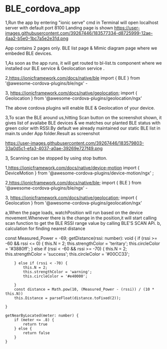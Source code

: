 # BLE_cordova_app
<!-- BLE Scanning and Navigating App -->
<!-- The below are the steps to run & develope APK file  -->
1,Run the app by entering "ionic serve" cmd in Terminal will open localhost server with default port 8100 Landing page is shown https://user-images.githubusercontent.com/39267446/183577334-d8725999-12ae-4aa2-b5e0-1bc7a5e2e31d.png


<!-- Technical Flow -->
App contains 2 pages only.
BLE list page & Mimic diagram page where we embeded BLE devices.
<!-- BLE list page -->

1,As soon as the app runs, it will get routed to bl-list.ts component where we installed our BLE service & Geolocation service .

2,https://ionicframework.com/docs/native/ble 
import { BLE } from '@awesome-cordova-plugins/ble/ngx'  -

3,  https://ionicframework.com/docs/native/geolocation; 
import { Geolocation } from '@awesome-cordova-plugins/geolocation/ngx'


The above cordova plugins will enable BLE & Geolocation of your device.

3,To scan the BLE around us,hitting Scan button on the screenshot shown, it gives list of availabe BLE devices & we matches our planted BLE status with green color with RSSI.By default we already maintained our static BLE list in main.ts under App folder.Result as screenshot

https://user-images.githubusercontent.com/39267446/183579803-33a0d5c1-efa3-4037-a0ae-39269e727f49.png

3, Scanning can be stopped by using stop button.
<!-- Mimic diagram  -->

<!-- Logic followed in this page as -->
1,https://ionicframework.com/docs/native/device-motion
import { DeviceMotion } from '@awesome-cordova-plugins/device-motion/ngx' ;

2,https://ionicframework.com/docs/native/ble; 
import { BLE } from '@awesome-cordova-plugins/ble/ngx'  -

3,  https://ionicframework.com/docs/native/geolocation; 
import { Geolocation } from '@awesome-cordova-plugins/geolocation/ngx'

a,When the page loads, watchPosition will run based on the device movement.Whenever there is the change in the position,it will start calling scan function to get the BLE RSSI range value by calling BLE'S SCAN APi.
b, calculation for finding nearest distance
<!-- nearest distance -->
const Measured_Power = -69;
getDistance(rssi: number): void {
        if (rssi >= -60 && rssi <= 0) {
            this.N = 2;
            this.strengthColor = 'teritary';
            this.circleColor = '#3880ff';
        } else if (rssi < -60 && rssi >= -70) {
            this.N = 2;
            this.strengthColor = 'success';
            this.circleColor = '#00CC33';

        } else if (rssi < -70) {
            this.N = 2;
            this.strengthColor = 'warning';
            this.circleColor = '#e40000';

        }
        const distance = Math.pow(10, (Measured_Power - (rssi)) / (10 * this.N))
        this.Distance = parseFloat(distance.toFixed(2));

    }
<!-- getNearByLocated for animation -->
    getNearByLocated(meter: number) {        
        if (meter <= .8) {
            return true
        } else {
            return false
        }
    }

